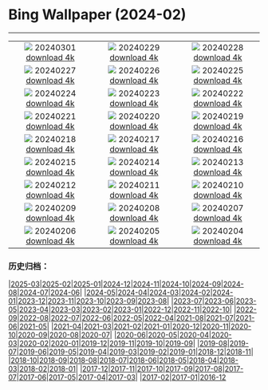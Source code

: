 # Bing Wallpaper (2024-02)
**************
| | | |
|:-:|:-:|:-:|
| ![](https://www.bing.com/th?id=OHR.CinqueTorriCortina_IT-IT1456925506_1920x1080.jpg) 20240301 [download 4k](https://www.bing.com/th?id=OHR.CinqueTorriCortina_IT-IT1456925506_UHD.jpg) | ![](https://www.bing.com/th?id=OHR.LeapingSquirrel_IT-IT0733873049_1920x1080.jpg) 20240229 [download 4k](https://www.bing.com/th?id=OHR.LeapingSquirrel_IT-IT0733873049_UHD.jpg) | ![](https://www.bing.com/th?id=OHR.BamburghCastleUK_IT-IT5518925488_1920x1080.jpg) 20240228 [download 4k](https://www.bing.com/th?id=OHR.BamburghCastleUK_IT-IT5518925488_UHD.jpg) |
| ![](https://www.bing.com/th?id=OHR.PolarBearCubs_IT-IT9998741209_1920x1080.jpg) 20240227 [download 4k](https://www.bing.com/th?id=OHR.PolarBearCubs_IT-IT9998741209_UHD.jpg) | ![](https://www.bing.com/th?id=OHR.GrandCanyonWinter_IT-IT9629342558_1920x1080.jpg) 20240226 [download 4k](https://www.bing.com/th?id=OHR.GrandCanyonWinter_IT-IT9629342558_UHD.jpg) | ![](https://www.bing.com/th?id=OHR.MtPrevostDuncan_IT-IT3250174651_1920x1080.jpg) 20240225 [download 4k](https://www.bing.com/th?id=OHR.MtPrevostDuncan_IT-IT3250174651_UHD.jpg) |
| ![](https://www.bing.com/th?id=OHR.GreenfinchesBattle_IT-IT1304906662_1920x1080.jpg) 20240224 [download 4k](https://www.bing.com/th?id=OHR.GreenfinchesBattle_IT-IT1304906662_UHD.jpg) | ![](https://www.bing.com/th?id=OHR.HaghartsinMonastery_IT-IT8194609337_1920x1080.jpg) 20240223 [download 4k](https://www.bing.com/th?id=OHR.HaghartsinMonastery_IT-IT8194609337_UHD.jpg) | ![](https://www.bing.com/th?id=OHR.BrightonBoxes_IT-IT6630946422_1920x1080.jpg) 20240222 [download 4k](https://www.bing.com/th?id=OHR.BrightonBoxes_IT-IT6630946422_UHD.jpg) |
| ![](https://www.bing.com/th?id=OHR.YosemiteFirefall_IT-IT1880342554_1920x1080.jpg) 20240221 [download 4k](https://www.bing.com/th?id=OHR.YosemiteFirefall_IT-IT1880342554_UHD.jpg) | ![](https://www.bing.com/th?id=OHR.PeakDistrictNP_IT-IT5172127370_1920x1080.jpg) 20240220 [download 4k](https://www.bing.com/th?id=OHR.PeakDistrictNP_IT-IT5172127370_UHD.jpg) | ![](https://www.bing.com/th?id=OHR.CarnavalTenerife_IT-IT6859565404_1920x1080.jpg) 20240219 [download 4k](https://www.bing.com/th?id=OHR.CarnavalTenerife_IT-IT6859565404_UHD.jpg) |
| ![](https://www.bing.com/th?id=OHR.DominicaWhales_IT-IT8820553852_1920x1080.jpg) 20240218 [download 4k](https://www.bing.com/th?id=OHR.DominicaWhales_IT-IT8820553852_UHD.jpg) | ![](https://www.bing.com/th?id=OHR.LakeDolomites_IT-IT2963188233_1920x1080.jpg) 20240217 [download 4k](https://www.bing.com/th?id=OHR.LakeDolomites_IT-IT2963188233_UHD.jpg) | ![](https://www.bing.com/th?id=OHR.BackyardBird_IT-IT6515911686_1920x1080.jpg) 20240216 [download 4k](https://www.bing.com/th?id=OHR.BackyardBird_IT-IT6515911686_UHD.jpg) |
| ![](https://www.bing.com/th?id=OHR.HippopotamusDay_IT-IT9950254763_1920x1080.jpg) 20240215 [download 4k](https://www.bing.com/th?id=OHR.HippopotamusDay_IT-IT9950254763_UHD.jpg) | ![](https://www.bing.com/th?id=OHR.BowingCrane_IT-IT9417947557_1920x1080.jpg) 20240214 [download 4k](https://www.bing.com/th?id=OHR.BowingCrane_IT-IT9417947557_UHD.jpg) | ![](https://www.bing.com/th?id=OHR.CarnevaleViareggio_IT-IT8940909658_1920x1080.jpg) 20240213 [download 4k](https://www.bing.com/th?id=OHR.CarnevaleViareggio_IT-IT8940909658_UHD.jpg) |
| ![](https://www.bing.com/th?id=OHR.GiantTortoise_IT-IT7539494378_1920x1080.jpg) 20240212 [download 4k](https://www.bing.com/th?id=OHR.GiantTortoise_IT-IT7539494378_UHD.jpg) | ![](https://www.bing.com/th?id=OHR.FolegandrosGreece_IT-IT6602141211_1920x1080.jpg) 20240211 [download 4k](https://www.bing.com/th?id=OHR.FolegandrosGreece_IT-IT6602141211_UHD.jpg) | ![](https://www.bing.com/th?id=OHR.ChinaDragon_IT-IT5937378207_1920x1080.jpg) 20240210 [download 4k](https://www.bing.com/th?id=OHR.ChinaDragon_IT-IT5937378207_UHD.jpg) |
| ![](https://www.bing.com/th?id=OHR.PegadungRocks_IT-IT3929820367_1920x1080.jpg) 20240209 [download 4k](https://www.bing.com/th?id=OHR.PegadungRocks_IT-IT3929820367_UHD.jpg) | ![](https://www.bing.com/th?id=OHR.MtHoodOregon_IT-IT1426084840_1920x1080.jpg) 20240208 [download 4k](https://www.bing.com/th?id=OHR.MtHoodOregon_IT-IT1426084840_UHD.jpg) | ![](https://www.bing.com/th?id=OHR.StJamesPool_IT-IT1919954550_1920x1080.jpg) 20240207 [download 4k](https://www.bing.com/th?id=OHR.StJamesPool_IT-IT1919954550_UHD.jpg) |
| ![](https://www.bing.com/th?id=OHR.SanremoFestival_IT-IT4644793189_1920x1080.jpg) 20240206 [download 4k](https://www.bing.com/th?id=OHR.SanremoFestival_IT-IT4644793189_UHD.jpg) | ![](https://www.bing.com/th?id=OHR.WesternMonarchs_IT-IT2924035412_1920x1080.jpg) 20240205 [download 4k](https://www.bing.com/th?id=OHR.WesternMonarchs_IT-IT2924035412_UHD.jpg) | ![](https://www.bing.com/th?id=OHR.DevetashkaCave_IT-IT5414731780_1920x1080.jpg) 20240204 [download 4k](https://www.bing.com/th?id=OHR.DevetashkaCave_IT-IT5414731780_UHD.jpg) |

### 历史归档：

|[2025-03](/../2025-03/2025-03.md)|[2025-02](/../2025-02/2025-02.md)|[2025-01](/../2025-01/2025-01.md)|[2024-12](/../2024-12/2024-12.md)|[2024-11](/../2024-11/2024-11.md)|[2024-10](/../2024-10/2024-10.md)|[2024-09](/../2024-09/2024-09.md)|[2024-08](/../2024-08/2024-08.md)|[2024-07](/../2024-07/2024-07.md)|[2024-06](/../2024-06/2024-06.md)|
|[2024-05](/../2024-05/2024-05.md)|[2024-04](/../2024-04/2024-04.md)|[2024-03](/../2024-03/2024-03.md)|[2024-02](/2024-02.md)|[2024-01](/../2024-01/2024-01.md)|[2023-12](/../2023-12/2023-12.md)|[2023-11](/../2023-11/2023-11.md)|[2023-10](/../2023-10/2023-10.md)|[2023-09](/../2023-09/2023-09.md)|[2023-08](/../2023-08/2023-08.md)|
|[2023-07](/../2023-07/2023-07.md)|[2023-06](/../2023-06/2023-06.md)|[2023-05](/../2023-05/2023-05.md)|[2023-04](/../2023-04/2023-04.md)|[2023-03](/../2023-03/2023-03.md)|[2023-02](/../2023-02/2023-02.md)|[2023-01](/../2023-01/2023-01.md)|[2022-12](/../2022-12/2022-12.md)|[2022-11](/../2022-11/2022-11.md)|[2022-10](/../2022-10/2022-10.md)|
|[2022-09](/../2022-09/2022-09.md)|[2022-08](/../2022-08/2022-08.md)|[2022-07](/../2022-07/2022-07.md)|[2022-06](/../2022-06/2022-06.md)|[2022-05](/../2022-05/2022-05.md)|[2022-04](/../2022-04/2022-04.md)|[2021-08](/../2021-08/2021-08.md)|[2021-07](/../2021-07/2021-07.md)|[2021-06](/../2021-06/2021-06.md)|[2021-05](/../2021-05/2021-05.md)|
|[2021-04](/../2021-04/2021-04.md)|[2021-03](/../2021-03/2021-03.md)|[2021-02](/../2021-02/2021-02.md)|[2021-01](/../2021-01/2021-01.md)|[2020-12](/../2020-12/2020-12.md)|[2020-11](/../2020-11/2020-11.md)|[2020-10](/../2020-10/2020-10.md)|[2020-09](/../2020-09/2020-09.md)|[2020-08](/../2020-08/2020-08.md)|[2020-07](/../2020-07/2020-07.md)|
|[2020-06](/../2020-06/2020-06.md)|[2020-05](/../2020-05/2020-05.md)|[2020-04](/../2020-04/2020-04.md)|[2020-03](/../2020-03/2020-03.md)|[2020-02](/../2020-02/2020-02.md)|[2020-01](/../2020-01/2020-01.md)|[2019-12](/../2019-12/2019-12.md)|[2019-11](/../2019-11/2019-11.md)|[2019-10](/../2019-10/2019-10.md)|[2019-09](/../2019-09/2019-09.md)|
|[2019-08](/../2019-08/2019-08.md)|[2019-07](/../2019-07/2019-07.md)|[2019-06](/../2019-06/2019-06.md)|[2019-05](/../2019-05/2019-05.md)|[2019-04](/../2019-04/2019-04.md)|[2019-03](/../2019-03/2019-03.md)|[2019-02](/../2019-02/2019-02.md)|[2019-01](/../2019-01/2019-01.md)|[2018-12](/../2018-12/2018-12.md)|[2018-11](/../2018-11/2018-11.md)|
|[2018-10](/../2018-10/2018-10.md)|[2018-09](/../2018-09/2018-09.md)|[2018-08](/../2018-08/2018-08.md)|[2018-07](/../2018-07/2018-07.md)|[2018-06](/../2018-06/2018-06.md)|[2018-05](/../2018-05/2018-05.md)|[2018-04](/../2018-04/2018-04.md)|[2018-03](/../2018-03/2018-03.md)|[2018-02](/../2018-02/2018-02.md)|[2018-01](/../2018-01/2018-01.md)|
|[2017-12](/../2017-12/2017-12.md)|[2017-11](/../2017-11/2017-11.md)|[2017-10](/../2017-10/2017-10.md)|[2017-09](/../2017-09/2017-09.md)|[2017-08](/../2017-08/2017-08.md)|[2017-07](/../2017-07/2017-07.md)|[2017-06](/../2017-06/2017-06.md)|[2017-05](/../2017-05/2017-05.md)|[2017-04](/../2017-04/2017-04.md)|[2017-03](/../2017-03/2017-03.md)|
|[2017-02](/../2017-02/2017-02.md)|[2017-01](/../2017-01/2017-01.md)|[2016-12](/../2016-12/2016-12.md)